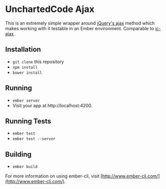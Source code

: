 # UnchartedCode Ajax

This is an extremely simple wrapper around [jQuery's ajax](http://api.jquery.com/jquery.ajax/) method which makes working with it testable in an Ember environment. Comparable to [ic-ajax](https://github.com/instructure/ic-ajax).

## Installation

* `git clone` this repository
* `npm install`
* `bower install`

## Running

* `ember server`
* Visit your app at http://localhost:4200.

## Running Tests

* `ember test`
* `ember test --server`

## Building

* `ember build`

For more information on using ember-cli, visit [http://www.ember-cli.com/](http://www.ember-cli.com/).
